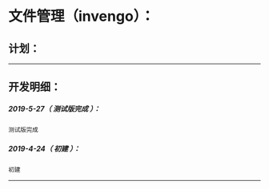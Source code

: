 文件管理（invengo）：
===================================================================

计划：
-------------------------------------------------------------------

*******************************************************************

开发明细：
-------------------------------------------------------------------

##### 2019-5-27（ 测试版完成 ）：
	测试版完成

##### 2019-4-24（ 初建 ）：
	初建

*******************************************************************
